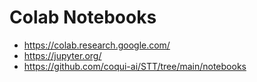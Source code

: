 # Colab Notebooks 

* https://colab.research.google.com/
* https://jupyter.org/
* https://github.com/coqui-ai/STT/tree/main/notebooks
